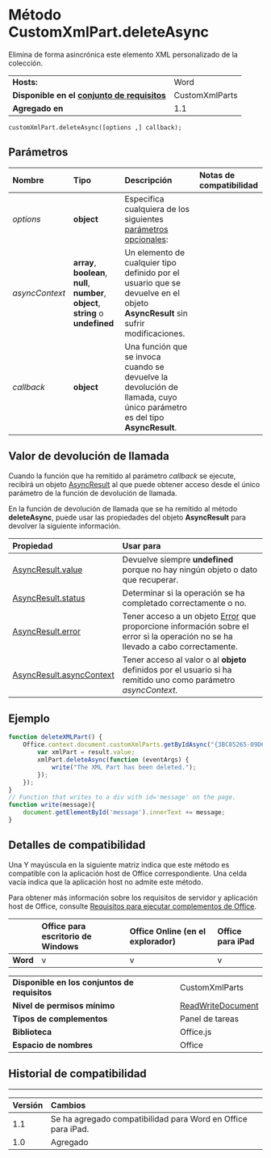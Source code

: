
# <a name="customxmlpart.deleteasync-method"></a>Método CustomXmlPart.deleteAsync
Elimina de forma asincrónica este elemento XML personalizado de la colección.

|||
|:-----|:-----|
|**Hosts:**|Word|
|**Disponible en el [conjunto de requisitos](../../docs/overview/specify-office-hosts-and-api-requirements.md)**|CustomXmlParts|
|**Agregado en**|1.1|

```
customXmlPart.deleteAsync([options ,] callback);
```


## <a name="parameters"></a>Parámetros



|**Nombre**|**Tipo**|**Descripción**|**Notas de compatibilidad**|
|:-----|:-----|:-----|:-----|
| _options_|**object**|Especifica cualquiera de los siguientes [parámetros opcionales](../../docs/develop/asynchronous-programming-in-office-add-ins.md#passing-optional-parameters-to-asynchronous-methods):||
| _asyncContext_|**array**, **boolean**, **null**, **number**, **object**, **string** o **undefined**|Un elemento de cualquier tipo definido por el usuario que se devuelve en el objeto **AsyncResult** sin sufrir modificaciones.||
| _callback_|**object**|Una función que se invoca cuando se devuelve la devolución de llamada, cuyo único parámetro es del tipo **AsyncResult**.||

## <a name="callback-value"></a>Valor de devolución de llamada

Cuando la función que ha remitido al parámetro _callback_ se ejecute, recibirá un objeto [AsyncResult](../../reference/shared/asyncresult.md) al que puede obtener acceso desde el único parámetro de la función de devolución de llamada.

En la función de devolución de llamada que se ha remitido al método **deleteAsync**, puede usar las propiedades del objeto **AsyncResult** para devolver la siguiente información.



|**Propiedad**|**Usar para**|
|:-----|:-----|
|[AsyncResult.value](../../reference/shared/asyncresult.value.md)|Devuelve siempre **undefined** porque no hay ningún objeto o dato que recuperar.|
|[AsyncResult.status](../../reference/shared/asyncresult.status.md)|Determinar si la operación se ha completado correctamente o no.|
|[AsyncResult.error](../../reference/shared/asyncresult.error.md)|Tener acceso a un objeto [Error](../../reference/shared/error.md) que proporcione información sobre el error si la operación no se ha llevado a cabo correctamente.|
|[AsyncResult.asyncContext](../../reference/shared/asyncresult.asynccontext.md)|Tener acceso al valor o al **objeto** definidos por el usuario si ha remitido uno como parámetro _asyncContext_.|

## <a name="example"></a>Ejemplo




```js
function deleteXMLPart() {
    Office.context.document.customXmlParts.getByIdAsync("{3BC85265-09D6-4205-B665-8EB239A8B9A1}", function (result) {
        var xmlPart = result.value;
        xmlPart.deleteAsync(function (eventArgs) {
            write("The XML Part has been deleted.");
        });
    });
}
// Function that writes to a div with id='message' on the page.
function write(message){
    document.getElementById('message').innerText += message; 
}
```




## <a name="support-details"></a>Detalles de compatibilidad


Una Y mayúscula en la siguiente matriz indica que este método es compatible con la aplicación host de Office correspondiente. Una celda vacía indica que la aplicación host no admite este método.

Para obtener más información sobre los requisitos de servidor y aplicación host de Office, consulte [Requisitos para ejecutar complementos de Office](../../docs/overview/requirements-for-running-office-add-ins.md).


||**Office para escritorio de Windows**|**Office Online (en el explorador)**|**Office para iPad**|
|:-----|:-----|:-----|:-----|
|**Word**|v|v|v|

|||
|:-----|:-----|
|**Disponible en los conjuntos de requisitos**|CustomXmlParts|
|**Nivel de permisos mínimo**|[ReadWriteDocument](../../docs/develop/requesting-permissions-for-api-use-in-content-and-task-pane-add-ins.md)|
|**Tipos de complementos**|Panel de tareas|
|**Biblioteca**|Office.js|
|**Espacio de nombres**|Office|

## <a name="support-history"></a>Historial de compatibilidad



****


|**Versión**|**Cambios**|
|:-----|:-----|
|1.1|Se ha agregado compatibilidad para Word en Office para iPad.|
|1.0|Agregado|
